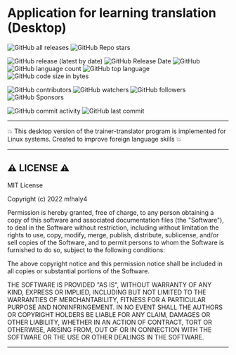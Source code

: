 # Application for learning translation (Desktop)

![GitHub all releases](https://img.shields.io/github/downloads/git-user-cpp/desktop_trainer-translator/total?color=00FF00&logo=github&logoColor=00FF00&style=plastic)
![GitHub Repo stars](https://img.shields.io/github/stars/git-user-cpp/desktop_trainer-translator?color=FFFF00&logo=github&logoColor=FFFF00&style=plastic)

![GitHub release (latest by date)](https://img.shields.io/github/v/release/git-user-cpp/desktop_trainer-translator?color=ff0000&logo=github&logoColor=ff0000&style=plastic)
![GitHub Release Date](https://img.shields.io/github/release-date/git-user-cpp/desktop_trainer-translator?color=ff4500&logo=github&logoColor=ff4500&style=plastic)
![GitHub](https://img.shields.io/github/license/git-user-cpp/desktop_trainer-translator?color=FFD700&logo=github&logoColor=FFD700&style=plastic)
![GitHub language count](https://img.shields.io/github/languages/count/git-user-cpp/desktop_trainer-translator?color=7FFFD4&logo=github&logoColor=7FFFD4&style=plastic)
![GitHub top language](https://img.shields.io/github/languages/top/git-user-cpp/desktop_trainer-translator?color=red&logo=github&logoColor=red&style=plastic)
![GitHub code size in bytes](https://img.shields.io/github/languages/code-size/git-user-cpp/desktop_trainer-translator?color=00BFFF&logo=github&logoColor=00BFFF&style=plastic)

![GitHub contributors](https://img.shields.io/github/contributors-anon/git-user-cpp/desktop_trainer-translator?color=ff0000&logo=github&logoColor=ff0000&style=plastic)
![GitHub watchers](https://img.shields.io/github/watchers/git-user-cpp/desktop_trainer-translator?color=DC143C&logo=github&logoColor=DC143C&style=plastic)
![GitHub followers](https://img.shields.io/github/followers/git-user-cpp?color=7FFF00&logo=github&logoColor=7FFF00&style=plastic)
![GitHub Sponsors](https://img.shields.io/github/sponsors/git-user-cpp?color=00FFFF&logo=github&logoColor=00FFFF&style=plastic)

![GitHub commit activity](https://img.shields.io/github/commit-activity/y/git-user-cpp/desktop_trainer-translator?color=98FB98&logo=github&logoColor=98FB98&style=plastic)
![GitHub last commit](https://img.shields.io/github/last-commit/git-user-cpp/desktop_trainer-translator?color=98FB98&logo=github&logoColor=98FB98&style=plastic)

---

:boom: This desktop version of the trainer-translator program is implemented for Linux systems. Created to improve foreign language skills :boom:

---

## ⚠️ LICENSE ⚠️
MIT License

Copyright (c) 2022 m!haly4

Permission is hereby granted, free of charge, to any person obtaining a copy
of this software and associated documentation files (the "Software"), to deal
in the Software without restriction, including without limitation the rights
to use, copy, modify, merge, publish, distribute, sublicense, and/or sell
copies of the Software, and to permit persons to whom the Software is
furnished to do so, subject to the following conditions:

The above copyright notice and this permission notice shall be included in all
copies or substantial portions of the Software.

THE SOFTWARE IS PROVIDED "AS IS", WITHOUT WARRANTY OF ANY KIND, EXPRESS OR
IMPLIED, INCLUDING BUT NOT LIMITED TO THE WARRANTIES OF MERCHANTABILITY,
FITNESS FOR A PARTICULAR PURPOSE AND NONINFRINGEMENT. IN NO EVENT SHALL THE
AUTHORS OR COPYRIGHT HOLDERS BE LIABLE FOR ANY CLAIM, DAMAGES OR OTHER
LIABILITY, WHETHER IN AN ACTION OF CONTRACT, TORT OR OTHERWISE, ARISING FROM,
OUT OF OR IN CONNECTION WITH THE SOFTWARE OR THE USE OR OTHER DEALINGS IN THE
SOFTWARE.

---
